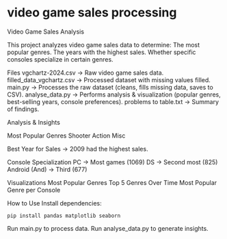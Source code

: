 # video game sales processing

 Video Game Sales Analysis

This project analyzes video game sales data to determine:
    The most popular genres.
    The years with the highest sales.
    Whether specific consoles specialize in certain genres.

 Files
    vgchartz-2024.csv → Raw video game sales data.
    filled_data_vgchartz.csv → Processed dataset with missing values filled.
    main.py → Processes the raw dataset (cleans, fills missing data, saves to CSV).
    analyse_data.py → Performs analysis & visualization (popular genres, best-selling years, console preferences).
    problems to table.txt → Summary of findings.

 Analysis & Insights

 Most Popular Genres
    Shooter
    Action
    Misc

 Best Year for Sales → 2009 had the highest sales.

 Console Specialization
    PC → Most games (1069)
    DS → Second most (825)
    Android (And) → Third (677)

 Visualizations
    Most Popular Genres
    Top 5 Genres Over Time
    Most Popular Genre per Console

 How to Use
    Install dependencies:

    pip install pandas matplotlib seaborn

Run main.py to process data.
Run analyse_data.py to generate insights.
